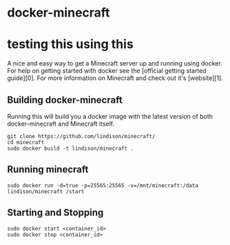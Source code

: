 # docker-minecraft
# testing this using this
A nice and easy way to get a Minecraft server up and running using docker. For
help on getting started with docker see the [official getting started guide][0].
For more information on Minecraft and check out it's [website][1].


## Building docker-minecraft

Running this will build you a docker image with the latest version of both
docker-minecraft and Minecraft itself.

    git clone https://github.com/lindison/minecraft/
    cd minecraft
    sudo docker build -t lindison/minecraft .


## Running minecraft


    sudo docker run -d=true -p=25565:25565 -v=/mnt/minecraft:/data lindison/minecraft /start

## Starting and Stopping

    sudo docker start <container_id>
    sudo docker stop <container_id>
